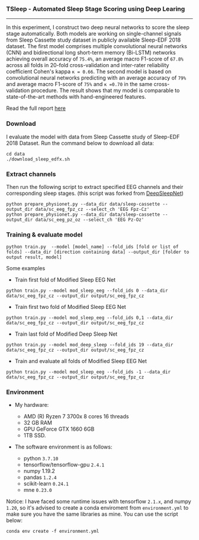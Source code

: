 ### TSleep - Automated Sleep Stage Scoring using Deep Learing

-------


In this experiment, I construct two deep neural networks to score the sleep stage automatically. Both models are working on single-channel signals from Sleep Cassette study dataset in publicly available Sleep-EDF 2018 dataset. The first model comprises multiple convolutional neural networks (CNN) and bidirectional long short-term memory (Bi-LSTM) networks achieving overall accuracy of `75.4%`, an average macro F1-score of `67.8%` across all folds in 20-fold cross-validation and inter-rater reliability coefficient Cohen's kappa `κ = 0.66`. The second model is based on convolutional neural networks predicting with an average accuracy of `79%` and average macro F1-score of `75%` and `κ =0.70` in the same cross-validation procedure. The result shows that my model is comparable to state-of-the-art methods with hand-engineered features.

Read the full report [here](report/thucd2-sleep-project-final.pdf)

### Download

I evaluate the model with data from Sleep Cassette study of Sleep-EDF 2018 Dataset. Run the command below to download all data:
```
cd data
./download_sleep_edfx.sh
```

### Extract channels

Then run the following script to extract specified EEG channels and their corresponding sleep stages.
(this script was forked from [DeepSleepNet](https://github.com/akaraspt/deepsleepnet))
```
python prepare_physionet.py --data_dir data/sleep-cassette --output_dir data/sc_eeg_fpz_cz --select_ch 'EEG Fpz-Cz'
python prepare_physionet.py --data_dir data/sleep-cassette --output_dir data/sc_eeg_pz_oz --select_ch 'EEG Pz-Oz'
```

### Training & evaluate model
```
python train.py  --model [model_name] --fold_ids [fold or list of folds] --data_dir [direction containing data] --output_dir [folder to output result, model]
```
Some examples
+ Train first fold of Modified Sleep EEG Net
```
python train.py --model mod_sleep_eeg --fold_ids 0 --data_dir data/sc_eeg_fpz_cz --output_dir output/sc_eeg_fpz_cz
```

+ Train first two fold of Modified Sleep EEG Net
```
python train.py --model mod_sleep_eeg --fold_ids 0,1 --data_dir data/sc_eeg_fpz_cz --output_dir output/sc_eeg_fpz_cz
```

+ Train last fold of Modified Deep Sleep Net
```
python train.py --model mod_deep_sleep --fold_ids 19 --data_dir data/sc_eeg_fpz_cz --output_dir output/sc_eeg_fpz_cz
```

+ Train and evaluate all folds of Modified Sleep EEG Net
```
python train.py --model mod_sleep_eeg --fold_ids -1 --data_dir data/sc_eeg_fpz_cz --output_dir output/sc_eeg_fpz_cz
```

### Environment

- My hardware: 
    + AMD (R) Ryzen 7 3700x 8 cores 16
threads
    + 32 GB RAM
    + GPU GeForce GTX 1660 6GB
    + 1TB SSD.

-  The software environment is as follows: 
    + python `3.7.10`
    + tensorflow/tensorflow-gpu `2.4.1`
    + numpy 1.19.2
    + pandas `1.2.4`
    + scikit-learn `0.24.1`
    + mne `0.23.0`

Notice: I have faced some runtime issues with tensorflow `2.1.x`, and numpy `1.20`, so it's advised to create a conda enviroment from `environment.yml` to make sure you have the same libraries as mine.
You can use the script below:
```
conda env create -f environment.yml
```